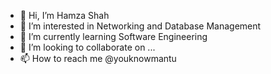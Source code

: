 - 👋 Hi, I’m Hamza Shah
- 👀 I’m interested in Networking and Database Management
- 🌱 I’m currently learning Software Engineering
- 💞️ I’m looking to collaborate on ...
- 📫 How to reach me @youknowmantu

<!---
youknowmantu/youknowmantu is a ✨ special ✨ repository because its `README.md` (this file) appears on your GitHub profile.
You can click the Preview link to take a look at your changes.
--->

